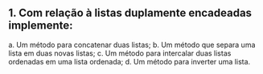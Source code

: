 ## 1. Com relação à listas duplamente encadeadas implemente:

a. Um método para concatenar duas listas;
b. Um método que separa uma lista em duas novas listas;
c. Um método para intercalar duas listas ordenadas em uma lista ordenada;
d. Um método para inverter uma lista.
